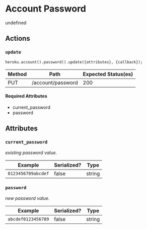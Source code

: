 # Account Password

undefined

## Actions

### `update`

`heroku.account().password().update({attributes}, {callback});`

Method | Path | Expected Status(es)
--- | --- | ---
PUT | /account/password | 200


#### Required Attributes

- current_password
- password

## Attributes

### `current_password`

*existing password value.*

Example | Serialized? | Type
--- | --- | ---
`0123456789abcdef` | false | string

### `password`

*new password value.*

Example | Serialized? | Type
--- | --- | ---
`abcdef0123456789` | false | string

